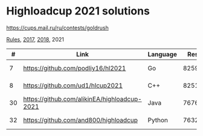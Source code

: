 # Highloadcup 2021 solutions

https://cups.mail.ru/ru/contests/goldrush

[Rules](https://cups.mail.ru/media/contests/gold_rush/%D0%9F%D1%80%D0%B0%D0%B2%D0%B8%D0%BB%D0%B0_%D0%BF%D1%80%D0%BE%D0%B2%D0%B5%D0%B4%D0%B5%D0%BD%D0%B8%D1%8F_Highload.pdf), [2017](https://github.com/proton/highloadcup17_solutions), [2018](https://github.com/proton/highloadcup18_solutions), 2021

|  #  | Link                                         | Language | Result   | Name                   |
| --- | -------------------------------------------- | -------- | -------- | ---------------------- |
|   7 | https://github.com/podliy16/hl2021           | Go       |  8259070 | Александр Подлесный    |
|   8 | https://github.com/ud1/hlcup2021             | C++      |  8251348 | Денис Уткин            |
|  30 | https://github.com/alikinEA/highloadcup-2021 | Java     |  7676265 | Евгений Аликин         |
|  32 | https://github.com/and800/highloadcup        | Python   |  7632343 | Andrii Maletskyi       |
